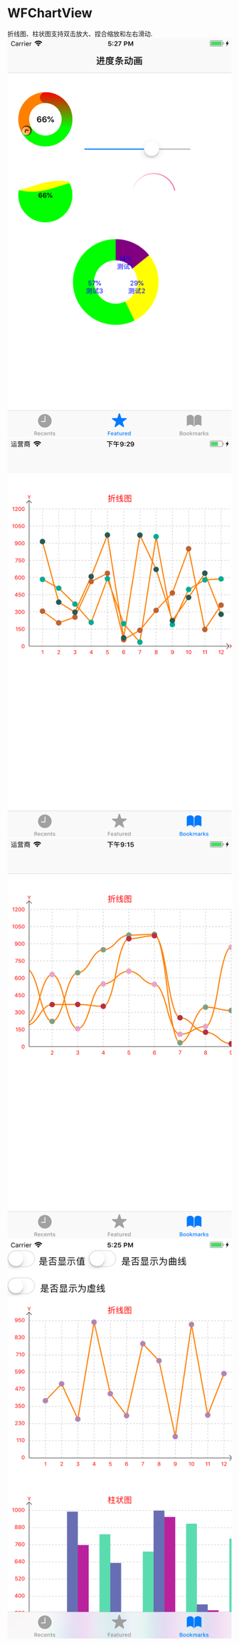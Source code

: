 # WFChartView
折线图、柱状图支持双击放大、捏合缩放和左右滑动. 
![image 进度条和饼状图](https://github.com/OneWang/AnimationDemo/blob/master/Screenshots/进度条和饼状图.png)
![image 折线图](https://github.com/OneWang/AnimationDemo/blob/master/Screenshots/折线图.png)
![image 曲线图](https://github.com/OneWang/AnimationDemo/blob/master/Screenshots/曲线.png)
![image 曲线图](https://github.com/OneWang/AnimationDemo/blob/master/Screenshots/图表.png)

